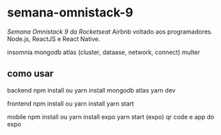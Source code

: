 # semana-omnistack-9
*Semana Omnistack 9 da Rocketseat*
Airbnb voltado aos programadores. Node.js, ReactJS e React Native.


insomnia
mongodb atlas (cluster, dataase, network, connect)
multer

## como usar
backend
npm install ou yarn install
mongodb atlas
yarn dev

frontend
npm install ou yarn install
yarn start

mobile
npm install ou yarn install
expo
yarn start (expo)
qr code e app do expo

